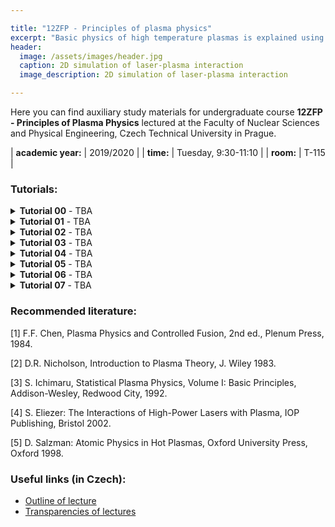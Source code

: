 ```yaml
---

title: "12ZFP - Principles of plasma physics" 
excerpt: "Basic physics of high temperature plasmas is explained using particle, kinetic and fluid approaches. The course covers drift motions and adiabatic invariants, linear theory of waves in plasmas and propagation of electromagnetic waves in inhomogeneous plasmas."
header:
  image: /assets/images/header.jpg
  caption: 2D simulation of laser-plasma interaction
  image_description: 2D simulation of laser-plasma interaction

---
```


Here you can find auxiliary study materials for undergraduate course **12ZFP - Principles of Plasma Physics** lectured at the Faculty of Nuclear Sciences and Physical Engineering, Czech Technical University in Prague.

| **academic year:** | 2019/2020 |
| **time:** | Tuesday, 9:30-11:10 |
| **room:** | T-115 |

### Tutorials:

<section class="page__content" itemprop="text">

<details class="page__content" itemprop="text">
  <summary>
    <b>Tutorial 00</b> - TBA
  </summary>
  <p>
    Debye screening, Debye length, plasma parameter, plasma frequency, collisions of charged particles, Landau length, Coulomb logarithm
  </p>
</details>

<details class="page__content" itemprop="text">
  <summary>
    <b>Tutorial 01</b> - TBA
  </summary>
  <p>
    Vlasov equation, Krook collision term, derivation of two-fluid hydrodynamics, diamagnetic drift
  </p>
</details>

<details class="page__content" itemprop="text">
  <summary>
    <b>Tutorial 02</b> - TBA
  </summary>
  <p>
    Plasma oscillations, plasma waves in fluid and kinetic description, Landau damping, wave energy
  </p>
</details>

<details class="page__content" itemprop="text">
  <summary>
    <b>Tutorial 03</b> - TBA
  </summary>
  <p>
    Demonstration using PIC code ES1, plasma waves, Landau damping, two-stream instability 
  </p>
</details>

<details class="page__content" itemprop="text">
  <summary>
    <b>Tutorial 04</b> - TBA
  </summary>
  <p>
    Ion sound waves; electromagnetic waves in plasma, critical density, wave propagation in planar plasma
  </p>
</details>

<details class="page__content" itemprop="text">
  <summary>
    <b>Tutorial 05</b> - TBA
  </summary>
  <p>
    One fluid approximation, ideal and non-ideal magnetohydrodynamics, hydromagnetic equilibrium, Rayleigh-Taylor and Kruskal-Schwartzschild instabilities
  </p>
</details>

<details class="page__content" itemprop="text">
  <summary>
    <b>Tutorial 06</b> - TBA
  </summary>
  <p>
    Diffusion in weakly and strongly ionized plasmas, ambipolar diffusion, plasma-wall interaction, sheath, Bohm criterion
  </p>
</details>

<details class="page__content" itemprop="text">
  <summary>
    <b>Tutorial 07</b> - TBA
  </summary>
  <p>
    Introduction into atomic physics of plasmas, multiply-charged ions, excitation and autoionization states, collisional and radiative processes, oscillator strength, direct and inverse processes, principle of detail balancing
  </p>
</details>

</section>

### Recommended literature:

[1] F.F. Chen, Plasma Physics and Controlled Fusion, 2nd ed., Plenum Press, 1984.

[2] D.R. Nicholson, Introduction to Plasma Theory, J. Wiley 1983.

[3] S. Ichimaru, Statistical Plasma Physics, Volume I: Basic Principles, Addison-Wesley, Redwood City, 1992.

[4] S. Eliezer: The Interactions of High-Power Lasers with Plasma, IOP Publishing, Bristol 2002.

[5] D. Salzman: Atomic Physics in Hot Plasmas, Oxford University Press, Oxford 1998.

### Useful links (in Czech):

- [Outline of lecture](http://kfe.fjfi.cvut.cz/~limpouch/plazma/sylzfplm.pdf)
- [Transparencies of lectures](http://kfe.fjfi.cvut.cz/~limpouch/plazma/lecplaz.html)
